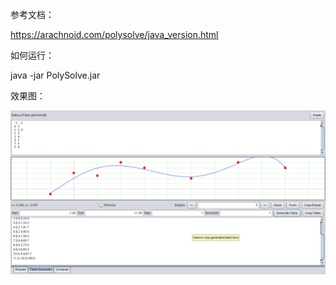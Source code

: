 参考文档：

https://arachnoid.com/polysolve/java_version.html



如何运行：

java -jar PolySolve.jar



效果图：

![image-20210508155332543](.\多项式回归拟合曲线\image-20210508155332543.png)